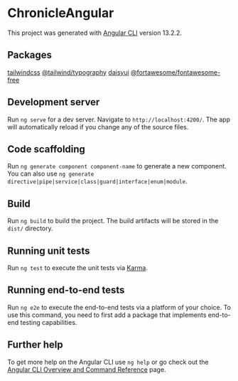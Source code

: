 # ChronicleAngular

This project was generated with [Angular CLI](https://github.com/angular/angular-cli) version 13.2.2.

## Packages

[tailwindcss](https://tailwindcss.com)
[@tailwind/typography](https://tailwindcss.com/docs/typography-plugin#adapting-to-dark-mode)
[daisyui](https://daisyui.com)
[@fortawesome/fontawesome-free](https://fontawesome.com)

## Development server

Run `ng serve` for a dev server. Navigate to `http://localhost:4200/`. The app will automatically reload if you change any of the source files.

## Code scaffolding

Run `ng generate component component-name` to generate a new component. You can also use `ng generate directive|pipe|service|class|guard|interface|enum|module`.

## Build

Run `ng build` to build the project. The build artifacts will be stored in the `dist/` directory.

## Running unit tests

Run `ng test` to execute the unit tests via [Karma](https://karma-runner.github.io).

## Running end-to-end tests

Run `ng e2e` to execute the end-to-end tests via a platform of your choice. To use this command, you need to first add a package that implements end-to-end testing capabilities.

## Further help

To get more help on the Angular CLI use `ng help` or go check out the [Angular CLI Overview and Command Reference](https://angular.io/cli) page.
